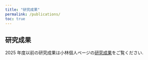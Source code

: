```yaml
---
title: "研究成果"
permalink: /publications/
toc: true
---
```


## 研究成果

2025 年度以前の研究成果は小林個人ページの[研究成果](https://kenkoba2119.github.io/publications.html)をご覧ください.
